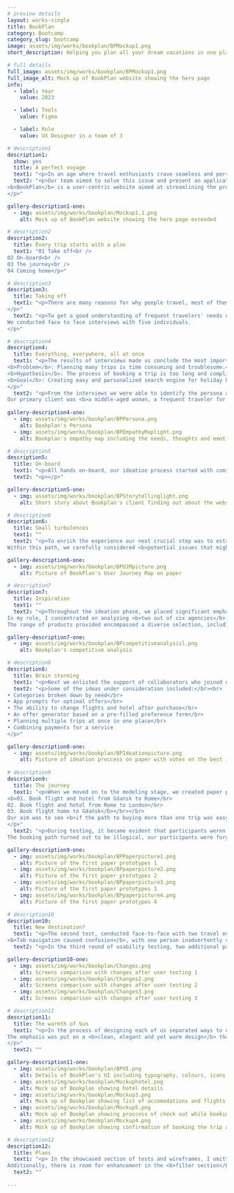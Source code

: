 ```yaml
---
# preview details
layout: works-single
title: BookPlan
category: Bootcamp
category_slug: bootcamp
image: assets/img/works/bookplan/BPMockup1.png
short_description: Helping you plan all your dream vacations in one place

# full details
full_image: assets/img/works/bookplan/BPMockup1.png
full_image_alt: Mock up of BookPlan website showing the hero page
info:
  - label: Year
    value: 2023 

  - label: Tools
    value: Figma

  - label: Role
    value: UX Designer in a team of 3

# description1
description1:
  show: yes
  title: A perfect voyage
  text1: "<p>In an age where travel enthusiasts crave seamless and personalized experiences, the conventional holiday booking process has become overly complex. Juggling multiple websites for individual bookings often leads to a fragmented and time-consuming experience.</p>"
  text2: "<p>Our team aimed to solve this issue and present an application caters to individual preferences and travel aspirations.</br></br>
<b>BookPlan</b> is a user-centric website aimed at streamlining the process of <b>booking multiple flights and trips simultaneously while offering tailored and customized</b> holiday packages.
</p>"

gallery-description1-one:
  - img: assets/img/works/bookplan/Mockup1.1.png
    alt: Mock up of BookPlan website showing the hero page extended

# description2
description2:
  title: Every trip starts with a plan
  text1: "01 Take off<br />
02 On-board<br />
03 The journey<br />
04 Coming home</p>"

# description3
description3:
  title: Taking off
  text1: "<p>There are many reasons for why people travel, most of them revolve around leisure and getting refreshed after long weeks of work or school. Good vacations should cater to our needs, so not a single worry occupies our minds.
</p>"
  text2: "<p>To get a good understanding of frequent travelers' needs our team developed a screener accompanied by a scripted questionnaire. The questions involved preferences in <b>travel modes, past travel experiences, trip organization, assessments of travel agent services, and the overall experience of purchasing a tour.</b></br></br>
We conducted face to face interviews with five individuals.
</p>"

# description4
description4:
  title: Everything, everywhere, all at once
  text1: "<p>The results of interviews made us conclude the most important problem and hypothesis.</br></br>
<b>Problem</b>: Planning many trips is time consuming and troublesome.</br></br>
<b>Hypothesis</b>: The process of booking a trip is too long and complicated.</br></br>
<b>Goal</b>: Creating easy and personalized search engine for holiday booking.
</p>"
  text2: "<p>From the interviews we were able to identify the persona and their overarching needs.</br>
Our primary client was <b>a middle-aged woman, a frequent traveler for leisure and business, who needed a tool to help her purchase multiple tours in one.</b></p>"
  
gallery-description4-one:
  - img: assets/img/works/bookplan/BPPersona.png
    alt: Bookplan's Persona
  - img: assets/img/works/bookplan/BPEmpathyMaplight.png
    alt: Bookplan's empathy map including the needs, thoughts and emotions of the Persona

# description5
description5:
  title: On-board
  text1: "<p>All hands on-board, our ideation process started with coming up of a short story where Zofia finds BookPlan and tries to give it a try by booking her future vacations. The key part of the story was all about focus on <b>the touchpoints of our brand</b> and better connection to the future travellers. </p>"
  text2: "<p></p>"

gallery-description5-one:
  - img: assets/img/works/bookplan/BPStorytellinglight.png
    alt: Short story about Bookplan's client finding out about the website and booking her first trip 

# description6
description6:
  title: Small turbulences
  text1: ""
  text2: "<p>To enrich the experience our next crucial step was to establish a User Journey Path. </br></br>
Within this path, we carefully considered <b>potential issues that might be encountered during the trips</b>. We devised swift and effective solutions to ensure that following the initial interaction with BookPlan, users remain encouraged and inclined to return for their future needs.</p>"

gallery-description6-one:
  - img: assets/img/works/bookplan/BPUJMpicture.png
    alt: Picture of BookPlan's User Journey Map on paper

# description7
description7:
  title: Inspiration
  text1: ""
  text2: "<p>Throughout the ideation phase, we placed significant emphasis on competition analysis, given the extensive and well-established solutions within the travel agency industry. Drawing inspiration from proven strategies was a key focus.
In my role, I concentrated on analyzing <b>two out of six agencies</b>, namely ITAKA and TUI. Our team also thoroughly reviewed and examined the remaining competitors: Booking.com , Wakacje.pl, Airbnb, and Skyscanner.
The range of products provided encompassed a diverse selection, including tours, hotels, combined flight offers with accommodations, and various amenities.</p>"

gallery-description7-one:
  - img: assets/img/works/bookplan/BPcompetitiveanalysisl.png
    alt: Bookplan's competitive analysis 

# description8
description8:
  title: Brain storming
  text1: "<p>Next we enlisted the support of collaborators who joined our team, collectively brainstorming innovative solutions to the intricate logistics of travel planning. Each participant contributed their ideas by jotting them down on slips of paper, followed by a collaborative voting process to identify the most promising concepts.</p>"
  text2: "<p>Some of the ideas under consideration included:</br><br>
• Categories broken down by need</br>
• App prompts for optimal offers</br>
• The ability to change flights and hotel after purchase</br>
• An offer generator based on a pre-filled preference form</br>
• Planning multiple trips at once in one place</br>
• Combining payments for a service
</p>"

gallery-description8-one:
  - img: assets/img/works/bookplan/BPIdeationpicture.png
    alt: Picture of ideation proccess on paper with votes on the best ideas 
    
# description9
description9:
  title: The journey
  text1: "<p>When we moved on to the modeling stage, we created paper prototypes thus testing three people whose task was to:</br></br>
<b>01. Book flight and hotel from Gdańsk to Rome</br>
02. Book flight and hotel from Rome to London</br>
03. Book flight home to Gdańsk</b></br></br>
Our aim was to see <b>if the path to buying more than one trip was easy, short and understandable</b>.
</p>"
  text2: "<p>During testing, it became evident that participants weren't the only ones facing challenges in finding a way to book more than one tour. As testers, we encountered momentary difficulties in completing the test with our paper prototypes. </br></br> This experience guided us to further insights and resolutions.</br></br>
The booking path turned out to be illogical, our participants were forgetting their original choices when booking a second flight. For subsequent tests, <b>we decided to run separate tests using low fidelity prototypes on a web browser resolution</b>, which allows the  better access to process information.</p>"

gallery-description9-one:
  - img: assets/img/works/bookplan/BPPaperpicture1.png
    alt: Picture of the first paper prototypes 1
  - img: assets/img/works/bookplan/BPpaperpicture2.png
    alt: Picture of the first paper prototypes 2
  - img: assets/img/works/bookplan/BPpaperpicture3.png
    alt: Picture of the first paper prototypes 3
  - img: assets/img/works/bookplan/BPpaperpicture4.png
    alt: Picture of the first paper prototypes 4

# description10
description10:
  title: New destination?
  text1: "<p>The second test, conducted face-to-face with two travel enthusiasts, aimed to assess a new website prototype featuring recent corrections. </br></br> Our testers navigated smoothly through booking a trip from Gdańsk to Rome. Challenges emerged when adding a second trip to London.</br> <b>The Add Destination button wasn't visible enough</b>, leading to insights for improvement.
<b>Tab navigation caused confusion</b>, with one person inadvertently returning to the Hotels tab after selecting Flights + Hotels. Despite these challenges, testers successfully booked flights and hotels to Rome and London, with minor confusion during the return flight booking.</p>"
  text2: "<p>In the third round of usability testing, two additional participants were included, leading to valuable insights for refinement and enhancement.</p>"

gallery-description10-one:
  - img: assets/img/works/bookplan/Changes.png
    alt: Screens comparison with changes after user testing 1 
  - img: assets/img/works/bookplan/Changes2.png
    alt: Screens comparison with changes after user testing 2
  - img: assets/img/works/bookplan/Changes3.png
    alt: Screens comparison with changes after user testing 3

# description11
description11:
  title: The warmth of Sun
  text1: "<p>In the process of designing each of us separated ways to develop their own image of the BookPlan. </br>
The emphasis was put on a <b>clean, elegant and yet warm design</b> that could help travelers browse through the website smoothly and almost experience the first step of walking into a sunny day off on a beach.
</p>"
  text2: ""

gallery-description11-one:
  - img: assets/img/works/bookplan/BPUI.png
    alt: Details of BookPlan's UI including typography, colours, icons
  - img: assets/img/works/bookplan/Mockuphotel.png
    alt: Mock up of Bookplan showing hotel details
  - img: assets/img/works/bookplan/Mockup3.png
    alt: Mock up of Bookplan showing list of accomodations and flights
  - img: assets/img/works/bookplan/Mockup5.png
    alt: Mock up of Bookplan showing proccess of check out while booking a trip
  - img: assets/img/works/bookplan/Mockup4.png
    alt: Mock up of Bookplan showing confirmation of booking the trip and details

# description12 
description12:
  title: Plans
  text1: "<p> In the showcased section of tests and wireframes, I omitted crucial features such as <b>content personalization and search engine suggestions</b>. These elements, informed by user feedback, will be instrumental in crafting personalized tour packages in subsequent stages.
Additionally, there is room for enhancement in the <b>filter section</b>, with consideration for increasing their number. Introducing a user profile with tabs for various tour types and customized preferences for each category would further elevate the user experience.</p>"
  text2: ""
  
---
```

